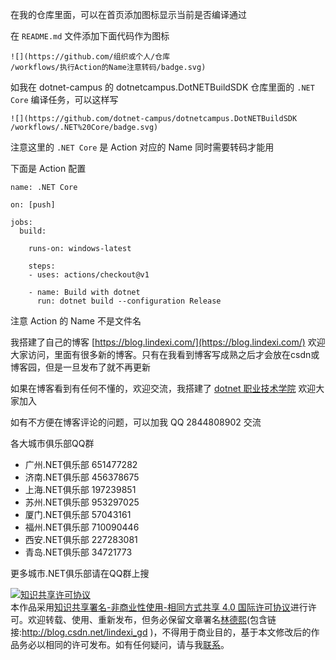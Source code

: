 
在我的仓库里面，可以在首页添加图标显示当前是否编译通过

<!--more-->


<!-- CreateTime:2019/12/27 9:58:36 -->

<!-- 发布 -->

在 `README.md` 文件添加下面代码作为图标

```
![](https://github.com/组织或个人/仓库
/workflows/执行Action的Name注意转码/badge.svg)
```

如我在 dotnet-campus 的 dotnetcampus.DotNETBuildSDK 仓库里面的 `.NET Core` 编译任务，可以这样写

```
![](https://github.com/dotnet-campus/dotnetcampus.DotNETBuildSDK
/workflows/.NET%20Core/badge.svg)
```

注意这里的 `.NET Core` 是 Action 对应的 Name 同时需要转码才能用

下面是 Action 配置

```
name: .NET Core

on: [push]

jobs:
  build:

    runs-on: windows-latest

    steps:
    - uses: actions/checkout@v1
 
    - name: Build with dotnet
      run: dotnet build --configuration Release
```

注意 Action 的 Name 不是文件名



我搭建了自己的博客 [https://blog.lindexi.com/](https://blog.lindexi.com/) 欢迎大家访问，里面有很多新的博客。只有在我看到博客写成熟之后才会放在csdn或博客园，但是一旦发布了就不再更新

如果在博客看到有任何不懂的，欢迎交流，我搭建了 [dotnet 职业技术学院](https://t.me/dotnet_campus) 欢迎大家加入

如有不方便在博客评论的问题，可以加我 QQ 2844808902 交流

各大城市俱乐部QQ群

- 广州.NET俱乐部 651477282
- 济南.NET俱乐部 456378675
- 上海.NET俱乐部 197239851
- 苏州.NET俱乐部 953297025
- 厦门.NET俱乐部 57043161
- 福州.NET俱乐部 710090446
- 西安.NET俱乐部 227283081
- 青岛.NET俱乐部 34721773

更多城市.NET俱乐部请在QQ群上搜

<a rel="license" href="http://creativecommons.org/licenses/by-nc-sa/4.0/"><img alt="知识共享许可协议" style="border-width:0" src="https://licensebuttons.net/l/by-nc-sa/4.0/88x31.png" /></a><br />本作品采用<a rel="license" href="http://creativecommons.org/licenses/by-nc-sa/4.0/">知识共享署名-非商业性使用-相同方式共享 4.0 国际许可协议</a>进行许可。欢迎转载、使用、重新发布，但务必保留文章署名[林德熙](http://blog.csdn.net/lindexi_gd)(包含链接:http://blog.csdn.net/lindexi_gd )，不得用于商业目的，基于本文修改后的作品务必以相同的许可发布。如有任何疑问，请与我[联系](mailto:lindexi_gd@163.com)。